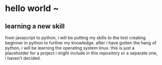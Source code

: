 # hello world ~

## learning a new skill
from javascript to python, i will be putting my skills to the test creating beginner in python to further my knowledge. after i have gotten the hang of python, i will be learning the operating system linux. this is just a placeholder for a project i might include in this repository or a separate one, i haven't decided. 

